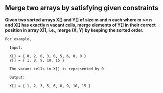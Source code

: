 ## Merge two arrays by satisfying given constraints ##

**Given two sorted arrays X[] and Y[] of size m and n each where m >= n and X[] has exactly n vacant cells, 
merge elements of Y[] in their correct position in array X[], i.e., merge (X, Y) by keeping the sorted order.**

    For example,

      Input:

      X[] = { 0, 2, 0, 3, 0, 5, 6, 0, 0 }
      Y[] = { 1, 8, 9, 10, 15 }

      The vacant cells in X[] is represented by 0

      Output:

      X[] = { 1, 2, 3, 5, 6, 8, 9, 10, 15 }
